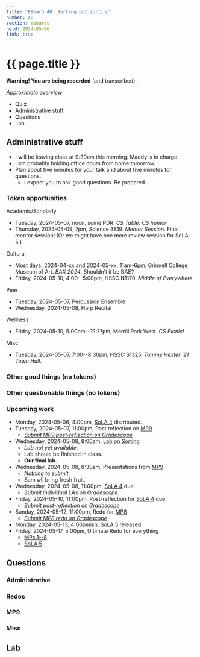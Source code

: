 ```yaml
---
title: "EBoard 40: Sorting out sorting"
number: 40
section: eboards
held: 2024-05-06
link: true
---
```

# {{ page.title }}

**Warning! You are being recorded** (and transcribed). 

_Approximate overview_

* Quiz
* Administrative stuff
* Questions
* Lab

Administrative stuff
--------------------

* I will be leaving class at 9:30am this morning. Maddy is in charge.
* I am probably holding office hours from home tomorrow.
* Plan about five minutes for your talk and about five minutes for questions.
    * I expect you to ask good questions. Be prepared.

### Token opportunities

Academic/Scholarly

* Tuesday, 2024-05-07, noon, some PDR.
  _CS Table: CS humor_
* Thursday, 2024-05-09, 7pm, Science 3819.
  _Mentor Session_. Final mentor session! (Or we might have one more
  review session for SoLA 5.)

Cultural

* Most days, 2024-04-xx and 2024-05-xx, 11am-6pm, 
  Grinnell College Museum of Art.
  _BAX 2024_. Shouldn't it be BAE?
* Friday, 2024-05-10, 4:00--5:00pm, HSSC N1170.
  _Middle of Everywhere_. 

Peer

* Tuesday, 2024-05-07, Percussion Ensemble
* Wednesday, 2024-05-08, Harp Recital

Wellness

* Friday, 2024-05-10, 5:00pm--??:??pm, Merrill Park West.
  _CS Picnic!_ 

Misc

* Tuesday, 2024-05-07, 7:00--8:30pm, HSSC S1325.
  _Tommy Hexter '21 Town Hall_.

### Other good things (no tokens)

### Other questionable things (no tokens)

### Upcoming work

* Monday, 2024-05-06, 4:00pm, [SoLA 4](../las) distributed.
* Tuesday, 2024-05-07, 11:00pm, Post reflection on [MP9](../mps/mp09)
    * [_Submit MP9 post-reflection on Gradescope_](https://www.gradescope.com/courses/690100/assignments/4392331)
* Wednesday, 2024-05-08, 8:00am, [Lab on Sorting](../labs/sorting)
    * _Lab not yet available._
    * Lab should be finished in class.
    * **Our final lab.**
* Wednesday, 2024-05-08, 8:30am, Presentations from [MP9](../mps/mp09)
    * _Nothing to submit._
    * Sam wll bring fresh fruit.
* Wednesday, 2024-05-08, 11:00pm, [SoLA 4](../las) due.
    * _Submit individual LAs on Gradescope_.
* Friday, 2024-05-10, 11:00pm, Post-reflection for [SoLA 4](../las) due.
    * [_Submit post-reflection on Gradescope_](https://www.gradescope.com/courses/690100/assignments/4447419)
* Sunday, 2024-05-12, 11:00pm, Redo for [MP8](../mps/mp08)
    * [_Submit MP8 redo on Gradescope_](https://www.gradescope.com/courses/690100/assignments/4379461)
* Monday, 2024-05-13, 4:00pmish, [SoLA 5](../las) released.
* Friday, 2024-05-17, 5:00pm, Ultimate Redo for everything
    * [MPs 1--8](../mps)
    * [SoLA 5](../las)

Questions
---------

### Administrative

### Redos

### MP9

### Misc

Lab
---
